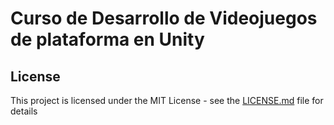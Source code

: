 # Curso de Desarrollo de Videojuegos de plataforma en Unity

## License

This project is licensed under the MIT License - see the [LICENSE.md](LICENSE.md) file for details